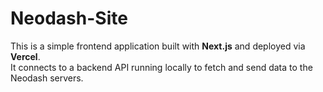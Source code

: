 # Neodash-Site

This is a simple frontend application built with **Next.js** and deployed via **Vercel**.  
It connects to a backend API running locally to fetch and send data to the Neodash servers.